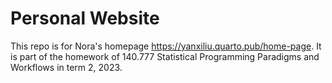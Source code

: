 # Personal Website

This repo is for Nora's homepage <https://yanxiliu.quarto.pub/home-page>. It is part of the homework of 140.777 Statistical Programming Paradigms and Workflows in term 2, 2023.

